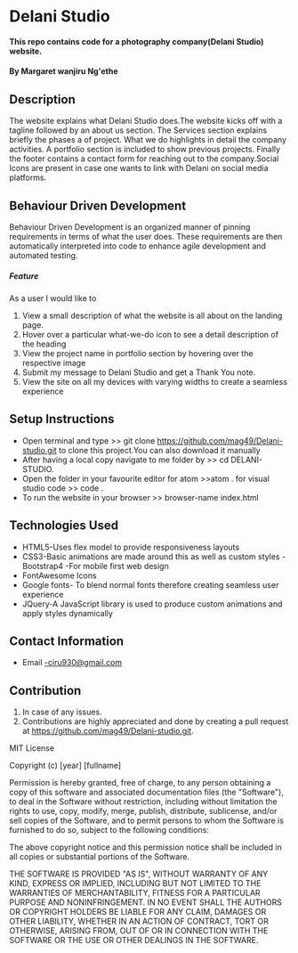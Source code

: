# Delani Studio

#### This repo contains code for a photography company(Delani Studio) website.

#### By **Margaret wanjiru Ng'ethe**

## Description

The website explains what Delani Studio does.The website kicks off with a tagline followed by an about us section. The Services section explains briefly the phases a of project. What we do highlights in detail the company activities. A portfolio section is included to show previous projects. Finally the footer contains a contact form for reaching out to the company.Social Icons are present in case one wants to link with Delani on social media platforms.

## Behaviour Driven Development

Behaviour Driven Development is an organized manner of pinning requirements in terms of what the user does. These requirements are then automatically interpreted into code to enhance agile development and automated testing.

##### Feature

As a user I would like to

1. View a small description of what the website is all about on the landing page.
2. Hover over a particular what-we-do icon to see a detail description of the heading
3. View the project name in portfolio section by hovering over the respective image
4. Submit my message to Delani Studio and get a Thank You note.
5. View the site on all my devices with varying widths to create a seamless experience


## Setup Instructions

- Open terminal and type >> git clone https://github.com/mag49/Delani-studio.git  to clone this project.You can also download it manually
- After having a local copy navigate to me folder by >> cd DELANI-STUDIO.
- Open the folder in your favourite editor for atom >>atom . for visual studio code >> code .
- To run the website in your browser >> browser-name index.html

## Technologies Used

- HTML5-Uses flex model to provide responsiveness layouts
- CSS3-Basic animations are made around this as well as custom styles
  -Bootstrap4 -For mobile first web design
- FontAwesome Icons
- Google fonts- To blend normal fonts therefore creating seamless user experience
- JQuery-A JavaScript library is used to produce custom animations and apply styles dynamically

## Contact Information

- Email -ciru930@gmail.com

## Contribution

1. In case of any issues.
2. Contributions are highly appreciated and done by creating a pull request at https://github.com/mag49/Delani-studio.git.






























MIT License

Copyright (c) [year] [fullname]

Permission is hereby granted, free of charge, to any person obtaining a copy
of this software and associated documentation files (the "Software"), to deal
in the Software without restriction, including without limitation the rights
to use, copy, modify, merge, publish, distribute, sublicense, and/or sell
copies of the Software, and to permit persons to whom the Software is
furnished to do so, subject to the following conditions:

The above copyright notice and this permission notice shall be included in all
copies or substantial portions of the Software.

THE SOFTWARE IS PROVIDED "AS IS", WITHOUT WARRANTY OF ANY KIND, EXPRESS OR
IMPLIED, INCLUDING BUT NOT LIMITED TO THE WARRANTIES OF MERCHANTABILITY,
FITNESS FOR A PARTICULAR PURPOSE AND NONINFRINGEMENT. IN NO EVENT SHALL THE
AUTHORS OR COPYRIGHT HOLDERS BE LIABLE FOR ANY CLAIM, DAMAGES OR OTHER
LIABILITY, WHETHER IN AN ACTION OF CONTRACT, TORT OR OTHERWISE, ARISING FROM,
OUT OF OR IN CONNECTION WITH THE SOFTWARE OR THE USE OR OTHER DEALINGS IN THE
SOFTWARE.